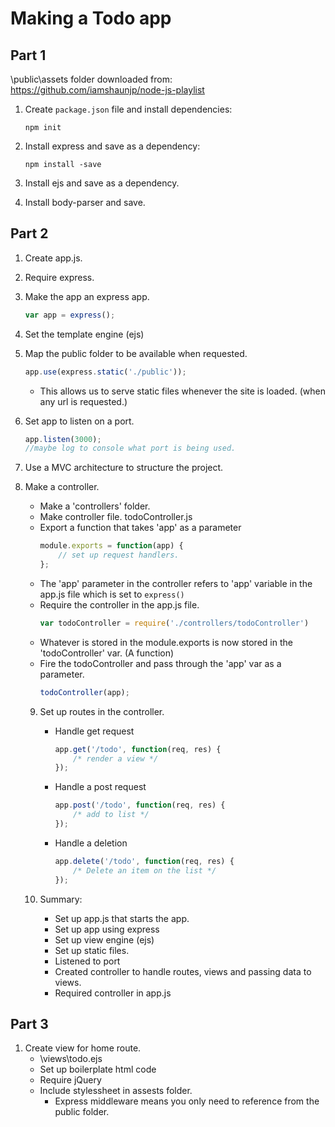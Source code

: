 # Making a Todo app

## Part 1

\public\assets folder downloaded from: https://github.com/iamshaunjp/node-js-playlist

1. Create ```package.json``` file and install dependencies:
    ```
    npm init
    ```

2. Install express and save as a dependency:
    ```
    npm install -save
    ```

3. Install ejs and save as a dependency.

4. Install body-parser and save.

## Part 2

1. Create app.js.

2. Require express.

3. Make the app an express app.
    ```js
    var app = express();
    ```

4. Set the template engine (ejs)

5. Map the public folder to be available when requested.
    ```js
    app.use(express.static('./public'));
    ```
    - This allows us to serve static files whenever the site is loaded. (when any url is requested.)

6. Set app to listen on a port.
    ```js
    app.listen(3000);
    //maybe log to console what port is being used.
    ```

7. Use a MVC architecture to structure the project.

8. Make a controller.
    - Make a 'controllers' folder.
    - Make controller file. todoController.js
    - Export a function that takes 'app' as a parameter
        ```javascript
        module.exports = function(app) {
            // set up request handlers.
        };
        ```
    - The 'app' parameter in the controller refers to 'app' variable in the app.js file which is set to ```express()```
    - Require the controller in the app.js file.
        ```js
        var todoController = require('./controllers/todoController')
        ```
    - Whatever is stored in the module.exports is now stored in the 'todoController' var. (A function)
    - Fire the todoController and pass through the 'app' var as a parameter.
        ```js
        todoController(app);
        ```
    
    9. Set up routes in the controller.
        - Handle get request
            ```js
            app.get('/todo', function(req, res) {
                /* render a view */
            });
            
            ```
        - Handle a post request
            ```js
            app.post('/todo', function(req, res) {
                /* add to list */
            });
            ```
        - Handle a deletion
            ```js
            app.delete('/todo', function(req, res) {
                /* Delete an item on the list */
            });
            ```

    10. Summary:
        - Set up app.js that starts the app.
        - Set up app using express
        - Set up view engine (ejs)
        - Set up static files.
        - Listened to port
        - Created controller to handle routes, views and passing data to views.
        - Required controller in app.js

## Part 3

1. Create view for home route.
    - \views\todo.ejs
    - Set up boilerplate html code
    - Require jQuery
    - Include stylessheet in assests folder.
        - Express middleware means you only need to reference from the public folder.
    